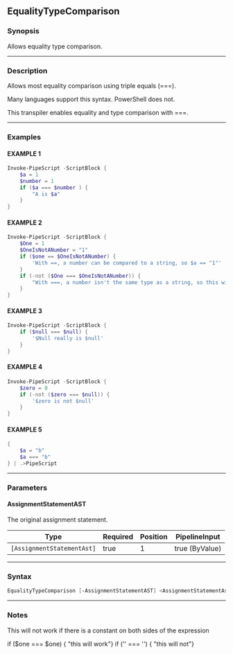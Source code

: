 EqualityTypeComparison
----------------------
### Synopsis
Allows equality type comparison.

---
### Description

Allows most equality comparison using triple equals (===).

Many languages support this syntax.  PowerShell does not.    

This transpiler enables equality and type comparison with ===.

---
### Examples
#### EXAMPLE 1
```PowerShell
Invoke-PipeScript -ScriptBlock {
    $a = 1
    $number = 1    
    if ($a === $number ) {
        "A is $a"
    }
}
```

#### EXAMPLE 2
```PowerShell
Invoke-PipeScript -ScriptBlock {
    $One = 1
    $OneIsNotANumber = "1"
    if ($one == $OneIsNotANumber) {
        'With ==, a number can be compared to a string, so $a == "1"'
    }
    if (-not ($One === $OneIsNotANumber)) {
        "With ===, a number isn't the same type as a string, so this will be false."            
    }
}
```

#### EXAMPLE 3
```PowerShell
Invoke-PipeScript -ScriptBlock {
    if ($null === $null) {
        '$Null really is $null'
    }
}
```

#### EXAMPLE 4
```PowerShell
Invoke-PipeScript -ScriptBlock {
    $zero = 0
    if (-not ($zero === $null)) {
        '$zero is not $null'
    }
}
```

#### EXAMPLE 5
```PowerShell
{
    $a = "b"
    $a === "b"
} | .>PipeScript
```

---
### Parameters
#### **AssignmentStatementAST**

The original assignment statement.






|Type                      |Required|Position|PipelineInput |
|--------------------------|--------|--------|--------------|
|`[AssignmentStatementAst]`|true    |1       |true (ByValue)|



---
### Syntax
```PowerShell
EqualityTypeComparison [-AssignmentStatementAST] <AssignmentStatementAst> [<CommonParameters>]
```
---
### Notes
This will not work if there is a constant on both sides of the expression


if ($one === $one) { "this will work"} 
if ('' === '')     { "this will not"}

